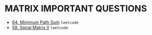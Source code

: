 # MATRIX IMPORTANT QUESTIONS

- [64. Minimum Path Sum](https://leetcode.com/problems/minimum-path-sum/) `leetcode`</br>
- [59. Spiral Matrix II](https://leetcode.com/problems/spiral-matrix-ii/) `leetcode`</br>